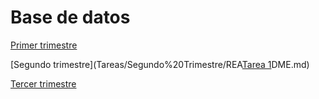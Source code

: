 # Base de datos

[Primer trimestre](Tareas/Primer%20Trimestre/)

[Segundo trimestre](Tareas/Segundo%20Trimestre/REA[Tarea 1]()DME.md)

[Tercer trimestre](Tareas/Tercer%20Trimestre/README.md)